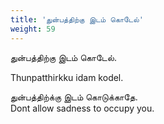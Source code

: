 ```yaml
---
title: 'துன்பத்திற்கு இடம் கொடேல்'
weight: 59
---
```

 

துன்பத்திற்கு இடம் கொடேல்.

Thunpatthirkku idam kodel.

துன்பத்திற்க்கு இடம் கொடுக்காதே.  
Dont allow sadness to occupy you.